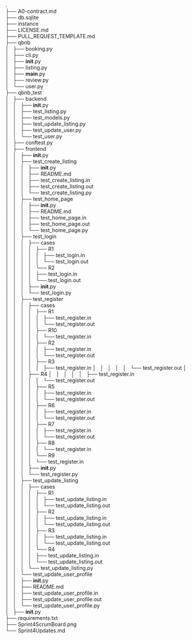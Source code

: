 .  
├── A0-contract.md  
├── db.sqlite  
├── instance  
├── LICENSE.md  
├── PULL_REQUEST_TEMPLATE.md  
├── qbnb  
│   ├── booking.py  
│   ├── cli.py  
│   ├── __init__.py  
│   ├── listing.py  
│   ├── __main__.py  
│   ├── review.py  
│   └── user.py  
├── qbnb_test  
│   ├── backend  
│   │   ├── __init__.py  
│   │   ├── test_listing.py  
│   │   ├── test_models.py  
│   │   ├── test_update_listing.py  
│   │   ├── test_update_user.py  
│   │   └── test_user.py  
│   ├── conftest.py  
│   ├── frontend  
│   │   ├── __init__.py  
│   │   ├── test_create_listing  
│   │   │   ├── __init__.py  
│   │   │   ├── README.md  
│   │   │   ├── test_create_listing.in  
│   │   │   ├── test_create_listing.out  
│   │   │   └── test_create_listing.py  
│   │   ├── test_home_page  
│   │   │   ├── __init__.py  
│   │   │   ├── README.md  
│   │   │   ├── test_home_page.in  
│   │   │   ├── test_home_page.out  
│   │   │   └── test_home_page.py  
│   │   ├── test_login  
│   │   │   ├── cases  
│   │   │   │   ├── R1  
│   │   │   │   │   ├── test_login.in  
│   │   │   │   │   └── test_login.out  
│   │   │   │   └── R2  
│   │   │   │       ├── test_login.in  
│   │   │   │       └── test_login.out  
│   │   │   ├── __init__.py  
│   │   │   └── test_login.py  
│   │   ├── test_register  
│   │   │   ├── cases  
│   │   │   │   ├── R1  
│   │   │   │   │   ├── test_register.in  
│   │   │   │   │   └── test_register.out  
│   │   │   │   ├── R10  
│   │   │   │   │   └── test_register.in  
│   │   │   │   ├── R2  
│   │   │   │   │   ├── test_register.in  
│   │   │   │   │   └── test_register.out  
│   │   │   │   ├── R3  
│   │   │   │   │   ├── test_register.in
│   │   │   │   │   └── test_register.out
│   │   │   │   ├── R4
│   │   │   │   │   ├── test_register.in  
│   │   │   │   │   └── test_register.out  
│   │   │   │   ├── R5  
│   │   │   │   │   ├── test_register.in  
│   │   │   │   │   └── test_register.out  
│   │   │   │   ├── R6  
│   │   │   │   │   ├── test_register.in  
│   │   │   │   │   └── test_register.out  
│   │   │   │   ├── R7  
│   │   │   │   │   ├── test_register.in  
│   │   │   │   │   └── test_register.out  
│   │   │   │   ├── R8  
│   │   │   │   │   └── test_register.in  
│   │   │   │   └── R9  
│   │   │   │       └── test_register.in  
│   │   │   ├── __init__.py  
│   │   │   └── test_register.py  
│   │   ├── test_update_listing  
│   │   │   ├── cases  
│   │   │   │   ├── R1  
│   │   │   │   │   ├── test_update_listing.in  
│   │   │   │   │   └── test_update_listing.out  
│   │   │   │   ├── R2  
│   │   │   │   │   ├── test_update_listing.in  
│   │   │   │   │   └── test_update_listing.out  
│   │   │   │   ├── R3  
│   │   │   │   │   ├── test_update_listing.in  
│   │   │   │   │   └── test_update_listing.out  
│   │   │   │   └── R4  
│   │   │   │       ├── test_update_listing.in  
│   │   │   │       └── test_update_listing.out  
│   │   │   └── test_update_listing.py  
│   │   └── test_update_user_profile  
│   │       ├── __init__.py  
│   │       ├── README.md  
│   │       ├── test_update_user_profile.in  
│   │       ├── test_update_user_profile.out  
│   │       └── test_update_user_profile.py  
│   ├── __init__.py  
├── requirements.txt  
├── Sprint4ScrumBoard.png  
└── Sprint4Updates.md  
